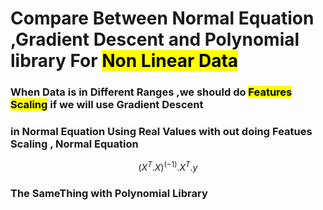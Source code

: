 # Compare Between Normal Equation ,Gradient Descent and Polynomial library For <mark> Non Linear Data </mark>
### When Data is in Different Ranges ,we should do <mark>Features Scaling</mark> if we will use Gradient Descent 
### in Normal Equation Using Real Values with out doing Featues Scaling , Normal Equation 
$$ 
{({X^T.X})^(-1)}.{X^T}.{y} 
$$
### The SameThing with Polynomial Library
